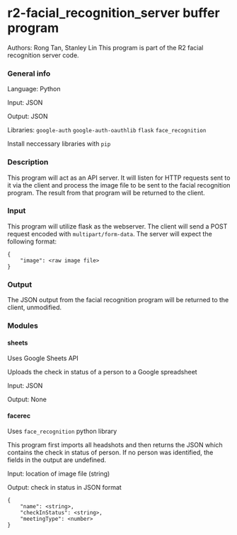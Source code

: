 # r2-facial_recognition_server buffer program
Authors: Rong Tan, Stanley Lin
This program is part of the R2 facial recognition server code.

### General info
Language: Python

Input: JSON

Output: JSON

Libraries: `google-auth` `google-auth-oauthlib` `flask` `face_recognition`

Install neccessary libraries with `pip`

### Description
This program will act as an API server. It will listen for HTTP requests sent to it via the client and process the image file to be sent to the facial recognition program. The result from that program will be returned to the client.

### Input
This program will utilize flask as the webserver.
The client will send a POST request encoded with `multipart/form-data`. The server will expect the following format:
```
{
	"image": <raw image file>
}
```

### Output
The JSON output from the facial recognition program will be returned to the client, unmodified.


### Modules

#### sheets
Uses Google Sheets API

Uploads the check in status of a person to a Google spreadsheet

Input: JSON

Output: None

#### facerec
Uses `face_recognition` python library

This program first imports all headshots and then returns the JSON which contains the check in status of person. If no person was identified, the fields in the output are undefined.

Input: location of image file (string) 

Output: check in status in JSON format
```
{
	"name": <string>,
	"checkInStatus": <string>,
	"meetingType": <number>
}
```

